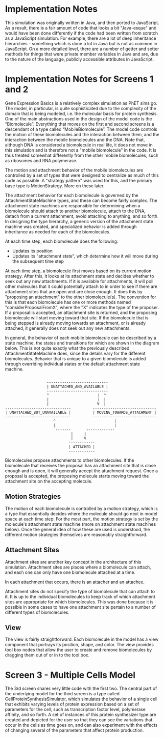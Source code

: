 Implementation Notes
====================

This simulation was originally written in Java, and then ported to JavaScript.  As a result, there is a fair amount of
code that looks a bit "Java-esque" and would have been done differently if the code had been written from scratch as a
JavaScript simulation.  For example, there are a lot of deep inheritance hierarchies - something which is done a lot in
Java but is not as common in JavaScript.  On a more detailed level, there are a number of getter and setter methods for
things that were private member variables in Java and are, due to the nature of the language, publicly accessible
attributes in JavaScript.

# Implementation Notes for Screens 1 and 2

Gene Expression Basics is a relatively complex simulation as PhET sims go.  The
model, in particular, is quite sophisticated due to the complexity of the domain that is
being modeled, i.e. the molecular basis for protein synthesis.  One of the
main abstractions used in the design of the model code is the “Biomolecule”.
Everything that moves on the first and second screens is a
descendant of a type called “MobileBiomolecule”.  The model code controls the
motion of these biomolecules and the interaction between them, and the
interaction between the mobile biomolecules and the DNA.  Note that, although
DNA is considered a biomolecule in real life, it does not move in this simulation
and is therefore not a "mobile biomolecule" in the code.  It is thus treated
somewhat differently from the other mobile biomolecules, such as ribosomes and
RNA polymerase.

The motion and attachment behavior of the mobile biomolecules are controlled by
a set of types that were designed to centralize as much of this code as
possible.  A "strategy pattern" was used for this, and the primary base type is
MotionStrategy.  More on these later.

The attachment behavior for each biomolecule is governed by the
AttachmentStateMachine types, and these can become fairly complex.  The
attachment state machines are responsible for determining when a biomolecule
should attach to another biomolecule, attach to the DNA, detach from a current
attachment, avoid attaching to anything, and so forth.  In designing the type
hierarchy, a generic version of the attachment state machine was created, and 
specialized behavior is added through inheritance as needed for each of the biomolecules.

At each time step, each biomolecule does the following:
- Updates its position
- Updates its "attachment state", which determine how it will move during the
  subsequent time step

At each time step, a biomolecule first moves based on its current motion
strategy.  After this, it looks at its attachment state and decides whether
to seek out any new attachments.  If it is available for attachments, it will
poll other molecules that it could potentially attach to in order to see if
there are attachment sites that are open and are close enough. It does this by
"proposing an attachment" to the other biomolecule(s).  The convention for this
is that each biomolecule has one or more methods named "considerProposalFromX",
where the "X" indicates the type of the proposer.  If a proposal is accepted, an
attachment site is returned, and the proposing biomolecule will start moving
toward that site.  If the biomolecule that is being stepped is already moving
towards an attachment, or is already attached, it generally does not seek out
any new attachments.

In general, the behavior of each mobile biomolecule can be described by a state
machine, the states and transitions for which are shown in the diagram below.
This is not quite exactly what the previously described AttachmentStateMachine
does, since the details vary for the different biomolecules.
Behavior that is unique to a given biomolecule is added through overriding
individual states or the default attachment state machine.

```

                   ----------------------------
                   | UNATTACHED_AND_AVAILABLE |
                   ----------------------------
                   ^                      |  ^
                   |                      |  |
                   |                      V  |
------------------------------          -----------------------------
| UNATTACHED_BUT_UNAVAILABLE |          | MOVING_TOWARDS_ATTACHMENT |
------------------------------          -----------------------------
                      ^                           |
                      |                           |
                       -------       -------------
                              |     |
                              |     V
                             ------------
                             | ATTACHED |
                             ------------
```

Biomolecules propose attachments to other biomolecules.  If the biomolecule
that receives the proposal has an attachment site that is close enough and is
open, it will generally accept the attachment request.  Once a proposal is
accepted, the proposing molecule starts moving toward the attachment site on
the accepting molecule.

## Motion Strategies

The motion of each biomolecule is controlled by a motion strategy, which is a
type that essentially decides where the molecule should go next in model
space at each time step.  For the most part, the motion strategy is set by the
molecule's attachment state machine (more on attachment state machines below).
Once the general idea of how these are used is understood, the different motion
strategies themselves are reasonably straightforward.

## Attachment Sites

Attachment sites are another key concept in the architecture of this
simulation. Attachment sites are places where a biomolecule can attach, and
each one can only have one biomolecule attached at a time.

In each attachment that occurs, there is an attacher and an attachee.

Attachment sites do not specify the type of biomolecule that can attach to it.
It is up to the individual biomolecules to keep track of which attachment sites
are appropriate for which biomolecules.  This was done because it is possible
in some cases to have one attachment site pertain to a number of different
types of biomolecules.

## View

The view is fairly straightforward.  Each biomolecule in the model has a view
component that portrays its position, shape, and color.  The view provides
tool box nodes that allow the user to create and remove biomolecules by
dragging them out of or in to the tool box.

# Screen 3 - Multiple Cells Model

The 3rd screen shares very little code with the first two.  The central part of
the underlying model for the third screen is a type called
CellProteinSynthesisSimulator, which simulates the behavior of a single cell
that exhibits varying levels of protein expression based on a set of parameters
for the cell, such as transcription factor level, polymerase affinity, and so
forth.  A set of instances of this protein synthesizer type are created and
depicted for the user so that they can see the variations that occur in the
cells as time goes on, and can also experiment with the effects of changing
several of the parameters that affect protein production.